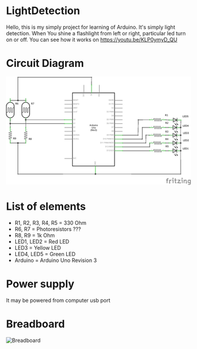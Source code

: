 # LightDetection
Hello, this is my simply project for learning of Arduino. It's simply light detection. When You shine a flashlight from left or right,  particular led turn on or off. 
You can see how it works on https://youtu.be/KLP0ymyD_QU

# Circuit Diagram
![Schematic](/LightDetectionSchematic_schem.jpg)

# List of elements
- R1, R2, R3, R4, R5 = 330 Ohm
- R6, R7 = Photoresistors ???
- R8, R9 = 1k Ohm
- LED1, LED2 = Red LED
- LED3 = Yellow LED
- LED4, LED5 = Green LED
- Arduino = Arduino Uno Revision 3

# Power supply
It may be powered from computer usb port

# Breadboard
![Breadboard](/Light%20Detection%20-%20on%20breadboard)
